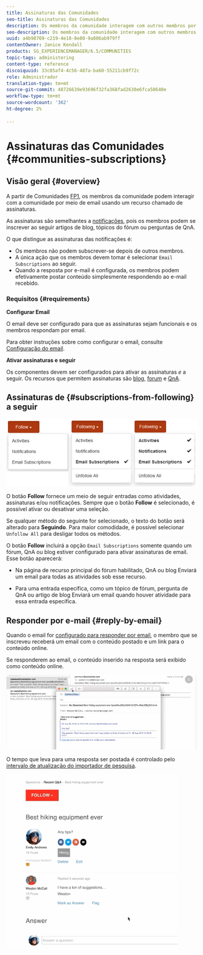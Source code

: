 ```yaml
---
title: Assinaturas das Comunidades
seo-title: Assinaturas das Comunidades
description: Os membros da comunidade interagem com outros membros por email
seo-description: Os membros da comunidade interagem com outros membros por email
uuid: a4b98769-c219-4e18-8e80-9a806ab979ff
contentOwner: Janice Kendall
products: SG_EXPERIENCEMANAGER/6.5/COMMUNITIES
topic-tags: administering
content-type: reference
discoiquuid: 33c85af4-4c56-487a-ba60-55211cb9f72c
role: Administrador
translation-type: tm+mt
source-git-commit: 48726639e93696f32fa368fad2630e6fca50640e
workflow-type: tm+mt
source-wordcount: '362'
ht-degree: 2%

---
```



# Assinaturas das Comunidades {#communities-subscriptions}

## Visão geral {#overview}

A partir de Comunidades [FP1](deploy-communities.md#latestfeaturepack), os membros da comunidade podem interagir com a comunidade por meio de email usando um recurso chamado de assinaturas.

As assinaturas são semelhantes a [notificações](notifications.md), pois os membros podem se inscrever ao seguir artigos de blog, tópicos do fórum ou perguntas de QnA.

O que distingue as assinaturas das notificações é:

* Os membros não podem subscrever-se depois de outros membros.
* A única ação que os membros devem tomar é selecionar `Email Subscriptions` ao seguir.
* Quando a resposta por e-mail é configurada, os membros podem efetivamente postar conteúdo simplesmente respondendo ao e-mail recebido.

### Requisitos {#requirements}

**Configurar Email**

O email deve ser configurado para que as assinaturas sejam funcionais e os membros respondam por email.

Para obter instruções sobre como configurar o email, consulte [Configuração do email](email.md).

**Ativar assinaturas e seguir**

Os componentes devem ser configurados para ativar as assinaturas *e* a seguir. Os recursos que permitem assinaturas são [blog](blog-feature.md), [forum](forum.md) e [QnA](working-with-qna.md).

## Assinaturas de {#subscriptions-from-following} a seguir

![subscription-following](assets/subscription-following.png)

O botão **Follow** fornece um meio de seguir entradas como atividades, assinaturas e/ou notificações. Sempre que o botão **Follow** é selecionado, é possível ativar ou desativar uma seleção.

Se qualquer método do seguinte for selecionado, o texto do botão será alterado para **Seguindo**. Para maior comodidade, é possível selecionar `Unfollow All` para desligar todos os métodos.

O botão **Follow** incluirá a opção `Email Subscriptions` somente quando um fórum, QnA ou blog estiver configurado para ativar assinaturas de email. Esse botão aparecerá:

* Na página de recurso principal do fórum habilitado, QnA ou blog Enviará um email para todas as atividades sob esse recurso.

* Para uma entrada específica, como um tópico de fórum, pergunta de QnA ou artigo de blog Enviará um email quando houver atividade para essa entrada específica.

## Responder por e-mail {#reply-by-email}

Quando o email for [configurado para responder por email](email.md#configure-polling-importer), o membro que se inscreveu receberá um email com o conteúdo postado e um link para o conteúdo online.

Se responderem ao email, o conteúdo inserido na resposta será exibido como conteúdo online.

![email-reply](assets/email-reply.png)

O tempo que leva para uma resposta ser postada é controlado pelo [intervalo de atualização do importador de pesquisa](email.md#configure-polling-importer).

![QA](assets/qa.png)

